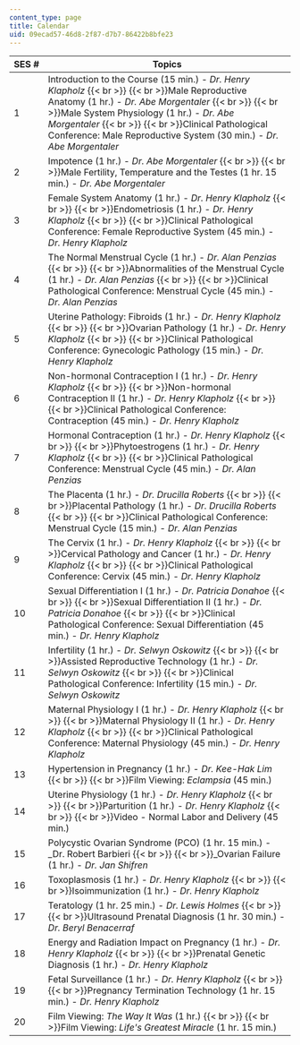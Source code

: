 ```yaml
---
content_type: page
title: Calendar
uid: 09ecad57-46d8-2f87-d7b7-86422b8bfe23
---
```


| SES # | Topics |
| --- | --- |
| 1 | Introduction to the Course (15 min.) - _Dr. Henry Klapholz_  {{< br >}}  {{< br >}}Male Reproductive Anatomy (1 hr.) - _Dr. Abe Morgentaler_  {{< br >}}  {{< br >}}Male System Physiology (1 hr.) - _Dr. Abe Morgentaler_  {{< br >}}  {{< br >}}Clinical Pathological Conference: Male Reproductive System (30 min.) - _Dr. Abe Morgentaler_ |
| 2 | Impotence (1 hr.) - _Dr. Abe Morgentaler_  {{< br >}}  {{< br >}}Male Fertility, Temperature and the Testes (1 hr. 15 min.) - _Dr. Abe Morgentaler_ |
| 3 | Female System Anatomy (1 hr.) - _Dr. Henry Klapholz_  {{< br >}}  {{< br >}}Endometriosis (1 hr.) - _Dr. Henry Klapholz_  {{< br >}}  {{< br >}}Clinical Pathological Conference: Female Reproductive System (45 min.) - _Dr. Henry Klapholz_ |
| 4 | The Normal Menstrual Cycle (1 hr.) - _Dr. Alan Penzias_  {{< br >}}  {{< br >}}Abnormalities of the Menstrual Cycle (1 hr.) - _Dr. Alan Penzias_  {{< br >}}  {{< br >}}Clinical Pathological Conference: Menstrual Cycle (45 min.) - _Dr. Alan Penzias_ |
| 5 | Uterine Pathology: Fibroids (1 hr.) - _Dr. Henry Klapholz_  {{< br >}}  {{< br >}}Ovarian Pathology (1 hr.) - _Dr. Henry Klapholz_  {{< br >}}  {{< br >}}Clinical Pathological Conference: Gynecologic Pathology (15 min.) - _Dr. Henry Klapholz_ |
| 6 | Non-hormonal Contraception I (1 hr.) - _Dr. Henry Klapholz_  {{< br >}}  {{< br >}}Non-hormonal Contraception II (1 hr.) - _Dr. Henry Klapholz_  {{< br >}}  {{< br >}}Clinical Pathological Conference: Contraception (45 min.) - _Dr. Henry Klapholz_ |
| 7 | Hormonal Contraception (1 hr.) - _Dr. Henry Klapholz_  {{< br >}}  {{< br >}}Phytoestrogens (1 hr.) - _Dr. Henry Klapholz_  {{< br >}}  {{< br >}}Clinical Pathological Conference: Menstrual Cycle (45 min.) - _Dr. Alan Penzias_ |
| 8 | The Placenta (1 hr.) - _Dr. Drucilla Roberts_  {{< br >}}  {{< br >}}Placental Pathology (1 hr.) - _Dr. Drucilla Roberts_  {{< br >}}  {{< br >}}Clinical Pathological Conference: Menstrual Cycle (15 min.) - _Dr. Alan Penzias_ |
| 9 | The Cervix (1 hr.) - _Dr. Henry Klapholz_  {{< br >}}  {{< br >}}Cervical Pathology and Cancer (1 hr.) - _Dr. Henry Klapholz_  {{< br >}}  {{< br >}}Clinical Pathological Conference: Cervix (45 min.) - _Dr. Henry Klapholz_ |
| 10 | Sexual Differentiation I (1 hr.) - _Dr. Patricia Donahoe_  {{< br >}}  {{< br >}}Sexual Differentiation II (1 hr.) - _Dr. Patricia Donahoe_  {{< br >}}  {{< br >}}Clinical Pathological Conference: Sexual Differentiation (45 min.) - _Dr. Henry Klapholz_ |
| 11 | Infertility (1 hr.) - _Dr. Selwyn Oskowitz_  {{< br >}}  {{< br >}}Assisted Reproductive Technology (1 hr.) - _Dr. Selwyn Oskowitz_  {{< br >}}  {{< br >}}Clinical Pathological Conference: Infertility (15 min.) - _Dr. Selwyn Oskowitz_ |
| 12 | Maternal Physiology I (1 hr.) - _Dr. Henry Klapholz_  {{< br >}}  {{< br >}}Maternal Physiology II (1 hr.) - _Dr. Henry Klapholz_  {{< br >}}  {{< br >}}Clinical Pathological Conference: Maternal Physiology (45 min.) - _Dr. Henry Klapholz_ |
| 13 | Hypertension in Pregnancy (1 hr.) - _Dr. Kee-Hak Lim_  {{< br >}}  {{< br >}}Film Viewing: _Eclampsia_ (45 min.) |
| 14 | Uterine Physiology (1 hr.) - _Dr. Henry Klapholz_  {{< br >}}  {{< br >}}Parturition (1 hr.) - _Dr. Henry Klapholz_  {{< br >}}  {{< br >}}Video - Normal Labor and Delivery (45 min.) |
| 15 | Polycystic Ovarian Syndrome (PCO) (1 hr. 15 min.) - _Dr. Robert Barbieri  {{< br >}}  {{< br >}}_Ovarian Failure (1 hr.) - _Dr. Jan Shifren_ |
| 16 | Toxoplasmosis (1 hr.) - _Dr. Henry Klapholz_  {{< br >}}  {{< br >}}Isoimmunization (1 hr.) - _Dr. Henry Klapholz_ |
| 17 | Teratology (1 hr. 25 min.) - _Dr. Lewis Holmes_  {{< br >}}  {{< br >}}Ultrasound Prenatal Diagnosis (1 hr. 30 min.) - _Dr. Beryl Benacerraf_ |
| 18 | Energy and Radiation Impact on Pregnancy (1 hr.) - _Dr. Henry Klapholz_  {{< br >}}  {{< br >}}Prenatal Genetic Diagnosis (1 hr.) - _Dr. Henry Klapholz_ |
| 19 | Fetal Surveillance (1 hr.) - _Dr. Henry Klapholz_  {{< br >}}  {{< br >}}Pregnancy Termination Technology (1 hr. 15 min.) - _Dr. Henry Klapholz_ |
| 20 | Film Viewing: _The Way It Was_ (1 hr.)  {{< br >}}  {{< br >}}Film Viewing: _Life's Greatest Miracle_ (1 hr. 15 min.)